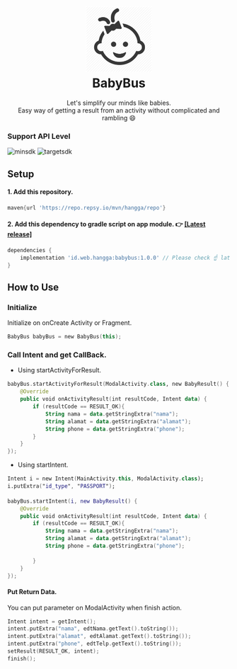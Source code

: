 <h1 align="center"> 
    <img width="150" src="https://github.com/hangga/BabyBus/blob/main/babybus/baby-icon.png?raw=true"/><br/>
    BabyBus
</h1>
<p align="center">Let's simplify our minds like babies.<br/>Easy way of getting a result from an activity without complicated and rambling 😄<br/></p>

### Support API Level
![minsdk](https://img.shields.io/badge/Min%20SDK-API%2024-%233DDC84?logo=android) ![targetsdk](https://img.shields.io/badge/Max%20Support-API%2031-%233DDC84?logo=android)

## Setup
#### 1. Add this repository.
```groovy
maven{url 'https://repo.repsy.io/mvn/hangga/repo'}
```

#### 2. Add this dependency to gradle script on app module. 👉 <a href="https://github.com/hangga/BabyBus/releases">[Latest release]</a>
```groovy
dependencies {
    implementation 'id.web.hangga:babybus:1.0.0' // Please check ☝️ latest version
}
```

## How to Use
### Initialize
Initialize on onCreate Activity or Fragment.

```kotlin
BabyBus babyBus = new BabyBus(this);
```
### Call Intent and get CallBack.
- Using startActivityForResult.
```kotlin
babyBus.startActivityForResult(ModalActivity.class, new BabyResult() {
    @Override
    public void onActivityResult(int resultCode, Intent data) {
        if (resultCode == RESULT_OK){
			String nama = data.getStringExtra("nama");
			String alamat = data.getStringExtra("alamat");
			String phone = data.getStringExtra("phone");
        }
    }
});
```

- Using startIntent.
```kotlin
Intent i = new Intent(MainActivity.this, ModalActivity.class);
i.putExtra("id_type", "PASSPORT");

babyBus.startIntent(i, new BabyResult() {
    @Override
    public void onActivityResult(int resultCode, Intent data) {
        if (resultCode == RESULT_OK){
			String nama = data.getStringExtra("nama");
			String alamat = data.getStringExtra("alamat");
			String phone = data.getStringExtra("phone");
			
        }
    }
});
```

#### Put Return Data.   
You can put parameter on ModalActivity when finish action.

```kotlin
Intent intent = getIntent();
intent.putExtra("nama", edtNama.getText().toString());
intent.putExtra("alamat", edtAlamat.getText().toString());
intent.putExtra("phone", edtTelp.getText().toString());
setResult(RESULT_OK, intent);
finish();
```
